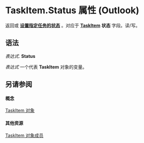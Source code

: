 
# TaskItem.Status 属性 (Outlook)

返回或 **[设置指定任务的状态](99ff6947-b53d-9cbc-cbe7-726de6ed93ec.md)** 。对应于 **[TaskItem](5df8cfa5-5460-a5a1-a130-ba5bca1a0091.md)** **状态** 字段。读/写。


## 语法

 _表达式_. **Status**

 _表达式_ 一个代表 **TaskItem** 对象的变量。


## 另请参阅


#### 概念


[TaskItem 对象](5df8cfa5-5460-a5a1-a130-ba5bca1a0091.md)
#### 其他资源


[TaskItem 对象成员](97234a76-2fc5-bbe4-2e14-25ae18694fc9.md)